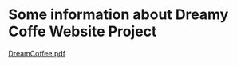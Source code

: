 # Some information about Dreamy Coffe Website Project
[DreamCoffee.pdf](https://github.com/user-attachments/files/16850532/DreamCoffee.pdf)
